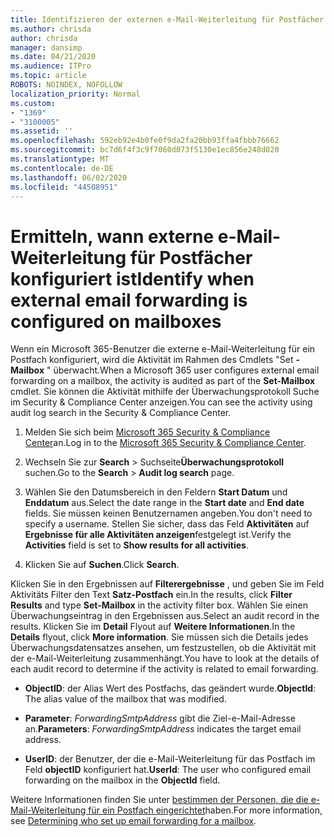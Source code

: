 ```yaml
---
title: Identifizieren der externen e-Mail-Weiterleitung für Postfächer in Überwachungsprotokollen
ms.author: chrisda
author: chrisda
manager: dansimp
ms.date: 04/21/2020
ms.audience: ITPro
ms.topic: article
ROBOTS: NOINDEX, NOFOLLOW
localization_priority: Normal
ms.custom:
- "1369"
- "3100005"
ms.assetid: ''
ms.openlocfilehash: 592eb92e4b0fe0f9da2fa20bb93ffa4fbbb76662
ms.sourcegitcommit: bc7d6f4f3c9f7060d073f5130e1ec856e248d020
ms.translationtype: MT
ms.contentlocale: de-DE
ms.lasthandoff: 06/02/2020
ms.locfileid: "44508951"
---
```

# <a name="identify-when-external-email-forwarding-is-configured-on-mailboxes"></a><span data-ttu-id="6985e-102">Ermitteln, wann externe e-Mail-Weiterleitung für Postfächer konfiguriert ist</span><span class="sxs-lookup"><span data-stu-id="6985e-102">Identify when external email forwarding is configured on mailboxes</span></span>

<span data-ttu-id="6985e-103">Wenn ein Microsoft 365-Benutzer die externe e-Mail-Weiterleitung für ein Postfach konfiguriert, wird die Aktivität im Rahmen des Cmdlets "Set **-Mailbox** " überwacht.</span><span class="sxs-lookup"><span data-stu-id="6985e-103">When a Microsoft 365 user configures external email forwarding on a mailbox, the activity is audited as part of the **Set-Mailbox** cmdlet.</span></span> <span data-ttu-id="6985e-104">Sie können die Aktivität mithilfe der Überwachungsprotokoll Suche im Security & Compliance Center anzeigen.</span><span class="sxs-lookup"><span data-stu-id="6985e-104">You can see the activity using audit log search in the Security & Compliance Center.</span></span>

1. <span data-ttu-id="6985e-105">Melden Sie sich beim [Microsoft 365 Security & Compliance Center](https://protection.office.com/)an.</span><span class="sxs-lookup"><span data-stu-id="6985e-105">Log in to the [Microsoft 365 Security & Compliance Center](https://protection.office.com/).</span></span>

2. <span data-ttu-id="6985e-106">Wechseln Sie zur **Search**  >  Suchseite**Überwachungsprotokoll** suchen.</span><span class="sxs-lookup"><span data-stu-id="6985e-106">Go to the **Search** > **Audit log search** page.</span></span>

3. <span data-ttu-id="6985e-107">Wählen Sie den Datumsbereich in den Feldern **Start Datum** und **Enddatum** aus.</span><span class="sxs-lookup"><span data-stu-id="6985e-107">Select the date range in the **Start date** and **End date** fields.</span></span> <span data-ttu-id="6985e-108">Sie müssen keinen Benutzernamen angeben.</span><span class="sxs-lookup"><span data-stu-id="6985e-108">You don't need to specify a username.</span></span> <span data-ttu-id="6985e-109">Stellen Sie sicher, dass das Feld **Aktivitäten** auf **Ergebnisse für alle Aktivitäten anzeigen**festgelegt ist.</span><span class="sxs-lookup"><span data-stu-id="6985e-109">Verify the **Activities** field is set to **Show results for all activities**.</span></span>

4. <span data-ttu-id="6985e-110">Klicken Sie auf **Suchen**.</span><span class="sxs-lookup"><span data-stu-id="6985e-110">Click **Search**.</span></span>

<span data-ttu-id="6985e-111">Klicken Sie in den Ergebnissen auf **Filterergebnisse** , und geben Sie im Feld Aktivitäts Filter den Text **Satz-Postfach** ein.</span><span class="sxs-lookup"><span data-stu-id="6985e-111">In the results, click **Filter Results** and type **Set-Mailbox** in the activity filter box.</span></span> <span data-ttu-id="6985e-112">Wählen Sie einen Überwachungseintrag in den Ergebnissen aus.</span><span class="sxs-lookup"><span data-stu-id="6985e-112">Select an audit record in the results.</span></span> <span data-ttu-id="6985e-113">Klicken Sie im **Detail** Flyout auf **Weitere Informationen**.</span><span class="sxs-lookup"><span data-stu-id="6985e-113">In the **Details** flyout, click **More information**.</span></span> <span data-ttu-id="6985e-114">Sie müssen sich die Details jedes Überwachungsdatensatzes ansehen, um festzustellen, ob die Aktivität mit der e-Mail-Weiterleitung zusammenhängt.</span><span class="sxs-lookup"><span data-stu-id="6985e-114">You have to look at the details of each audit record to determine if the activity is related to email forwarding.</span></span>

- <span data-ttu-id="6985e-115">**ObjectID**: der Alias Wert des Postfachs, das geändert wurde.</span><span class="sxs-lookup"><span data-stu-id="6985e-115">**ObjectId**: The alias value of the mailbox that was modified.</span></span>

- <span data-ttu-id="6985e-116">**Parameter**: _ForwardingSmtpAddress_ gibt die Ziel-e-Mail-Adresse an.</span><span class="sxs-lookup"><span data-stu-id="6985e-116">**Parameters**: _ForwardingSmtpAddress_ indicates the target email address.</span></span>

- <span data-ttu-id="6985e-117">**UserID**: der Benutzer, der die e-Mail-Weiterleitung für das Postfach im Feld **objectID** konfiguriert hat.</span><span class="sxs-lookup"><span data-stu-id="6985e-117">**UserId**: The user who configured email forwarding on the mailbox in the **ObjectId** field.</span></span>

<span data-ttu-id="6985e-118">Weitere Informationen finden Sie unter [bestimmen der Personen, die die e-Mail-Weiterleitung für ein Postfach eingerichtet](https://docs.microsoft.com/microsoft-365/compliance/auditing-troubleshooting-scenarios#determine-who-set-up-email-forwarding-for-a-mailbox)haben.</span><span class="sxs-lookup"><span data-stu-id="6985e-118">For more information, see [Determining who set up email forwarding for a mailbox](https://docs.microsoft.com/microsoft-365/compliance/auditing-troubleshooting-scenarios#determine-who-set-up-email-forwarding-for-a-mailbox).</span></span>
